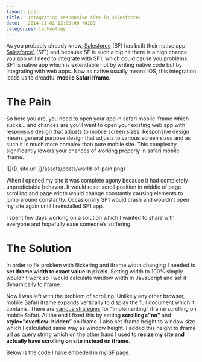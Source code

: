 ```yaml
---
layout: post
title:  Integrating responsive site in Salesforce1
date:   2014-11-02 12:00:00 +0100
categories: technology
---
```


As you probably already know, [Salesforce](http://www.salesforce.com/) (SF) has built their native app [Salesforce1](https://developer.salesforce.com/platform/overview) (SF1) and because SF is such a big hit there is a high chance you app will need to integrate with SF1, which could cause you problems. SF1 is native app which is extendable not by writing native code but by integrating with web apps. Now as native usually means iOS, this integration leads us to dreadful **mobile Safari iframe**.

# The Pain

So here you are, you need to open your app in safari mobile iframe which sucks… and chances are you’ll want to open your existing web app with [responsive design](http://en.wikipedia.org/wiki/Responsive_web_design) that adjusts to mobile screen sizes. Responsive design means general purpose design that adjusts to various screen sizes and as such it is much more complex than pure mobile site. This complexity significantly lowers your chances of working properly in safari mobile iframe.

![]({{ site.url }}/assets/posts/world-of-pain.png)

When I opened my site it was complete agony because it had completely unpredictable behavior. It would reset scroll position in middle of page scrolling and page width would change constantly causing elements to jump around constantly. Occasionally SF1 would crash and wouldn’t open my site again until I reinstalled SF1 app.

I spent few days working on a solution which I wanted to share with everyone and hopefully ease someone’s suffering.

# The Solution

In order to fix problem with flickering and iframe width changing I needed to **set iframe width to exact value in pixels**. Setting width to 100% simply wouldn’t work so I would calculate window width in JavaScript and set it dynamically to iframe.

Now I was left with the problem of scrolling. Unlikely any other browser, mobile Safari iframe expands vertically to display the full document which it contains. There are [various strategies](http://dev.magnolia-cms.com/blog/2012/05/strategies-for-the-iframe-on-the-ipad-problem/) for “implementing” iframe scrolling on mobile Safari. At the end I fixed this by setting **scrolling="no"** and **style="overflow: hidden”** on iframe. I also set iframe height to window size which I calculated same way as window height. I added this height to iframe url as query string which on the other hand I used to **resize my site and actually have scrolling on site instead on iframe**.

Below is the code I have embeded in my SF page.

<script src="https://gist.github.com/vukoje/76a81ba6fdedc202e55e.js"></script>